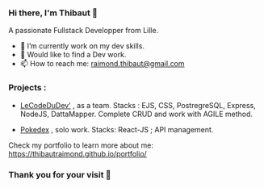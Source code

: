 ### Hi there, I'm Thibaut 👋
A passionate Fullstack Developper from Lille.

- 🌱 I’m currently work on my dev skills.
- 💬 Would like to find a Dev work.
- 📫 How to reach me: raimond.thibaut@gmail.com

### Projects : 
- [LeCodeDuDev'](https://yannou.philoucorp.fr/) , as a team. Stacks : EJS, CSS,  PostregreSQL, Express, NodeJS, DattaMapper. 
Complete CRUD and work with AGILE method. 

- [Pokedex](https://thibautraimond.github.io/pokedex/) , solo work. Stacks: React-JS ; API management.

Check my portfolio to learn more about me:
https://thibautraimond.github.io/portfolio/


### Thank you for your visit :slightly_smiling_face:
